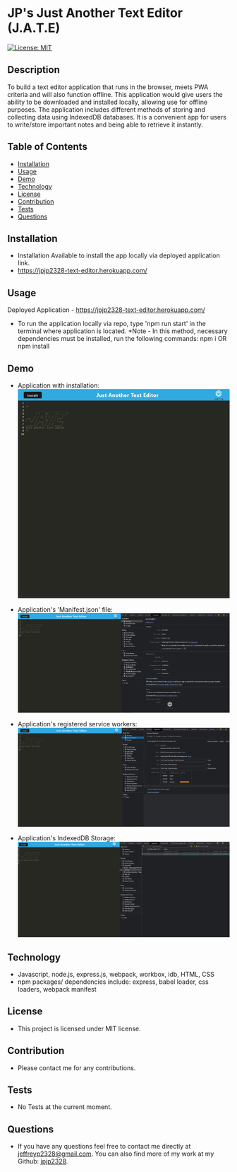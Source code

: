 # JP's Just Another Text Editor (J.A.T.E)
[![License: MIT](https://img.shields.io/badge/License-MIT-yellow.svg)](https://opensource.org/licenses/MIT)

## Description
To build a text editor application that runs in the browser, meets PWA criteria and will also function offline. This application would give users the ability to be downloaded and installed locally, allowing use for offline purposes. The application includes different methods of storing and collecting data using IndexedDB databases. It is a convenient app for users to write/store important notes and being able to retrieve it instantly.

## Table of Contents
- [Installation](#installation)
- [Usage](#usage)
- [Demo](#demo)
- [Technology](#technology)
- [License](#license)
- [Contribution](#contribution)
- [Tests](#tests)
- [Questions](#questions)

## Installation
- Installation Available to install the app locally via deployed application link.
- https://jpjp2328-text-editor.herokuapp.com/

## Usage
Deployed Application - https://jpjp2328-text-editor.herokuapp.com/

- To run the application locally via repo, type 'npm run start' in the terminal where application is located. *Note - In this method, necessary dependencies must be installed, run the following commands:
npm i OR npm install

## Demo
- Application with installation:
![](assets/images/screenshot1.png)

- Application's 'Manifest.json' file:
![](assets/images/screenshot2.png)

- Application's registered service workers:
![](assets/images/screenshot3.png)

- Application's IndexedDB Storage:
![](assets/images/screenshot4.png)

## Technology
- Javascript, node.js, express.js, webpack, workbox, idb, HTML, CSS
- npm packages/ dependencies include: express, babel loader, css loaders, webpack manifest

## License
- This project is licensed under MIT license.

## Contribution
- Please contact me for any contributions.

## Tests
- No Tests at the current moment.

## Questions
- If you have any questions feel free to contact me directly at jeffreyp2328@gmail.com. You can also find more of my work at my Github: [jpjp2328](https://github.com/jpjp2328/).


